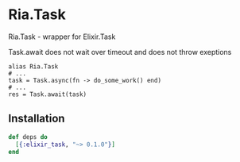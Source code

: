 # Ria.Task

  Ria.Task - wrapper for Elixir.Task

  Task.await does not wait over timeout and does not throw exeptions

```
alias Ria.Task
# ...
task = Task.async(fn -> do_some_work() end)
# ...
res = Task.await(task)
```

## Installation

```elixir
def deps do
  [{:elixir_task, "~> 0.1.0"}]
end
```